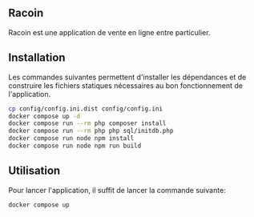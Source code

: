 ## Racoin

Racoin est une application de vente en ligne entre particulier.

## Installation
Les commandes suivantes permettent d'installer les dépendances et de construire les fichiers statiques nécessaires au bon fonctionnement de l'application.
```bash
cp config/config.ini.dist config/config.ini
docker compose up -d
docker compose run --rm php composer install
docker compose run --rm php php sql/initdb.php
docker compose run node npm install
docker compose run node npm run build
```

## Utilisation
Pour lancer l'application, il suffit de lancer la commande suivante:
```bash
docker compose up
```
